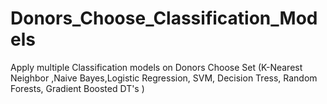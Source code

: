 # Donors_Choose_Classification_Models
Apply multiple Classification models on Donors Choose Set (K-Nearest Neighbor ,Naive Bayes,Logistic Regression, SVM, Decision Tress, Random Forests, Gradient Boosted DT's )
